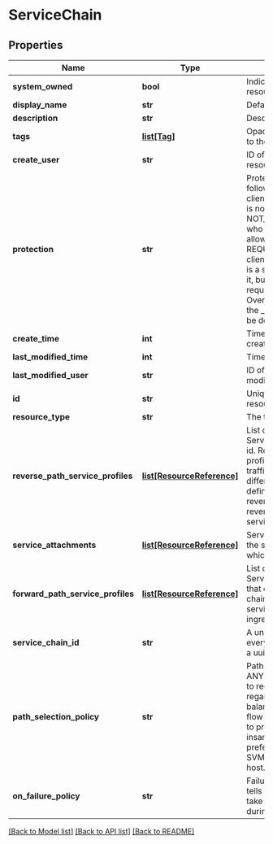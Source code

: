 # ServiceChain

## Properties
Name | Type | Description | Notes
------------ | ------------- | ------------- | -------------
**system_owned** | **bool** | Indicates system owned resource | [optional] 
**display_name** | **str** | Defaults to ID if not set | [optional] 
**description** | **str** | Description of this resource | [optional] 
**tags** | [**list[Tag]**](Tag.md) | Opaque identifiers meaningful to the API user | [optional] 
**create_user** | **str** | ID of the user who created this resource | [optional] 
**protection** | **str** | Protection status is one of the following: PROTECTED - the client who retrieved the entity is not allowed             to modify it. NOT_PROTECTED - the client who retrieved the entity is allowed                 to modify it REQUIRE_OVERRIDE - the client who retrieved the entity is a super                    user and can modify it, but only when providing                    the request header X-Allow-Overwrite&#x3D;true. UNKNOWN - the _protection field could not be determined for this           entity.  | [optional] 
**create_time** | **int** | Timestamp of resource creation | [optional] 
**last_modified_time** | **int** | Timestamp of last modification | [optional] 
**last_modified_user** | **str** | ID of the user who last modified this resource | [optional] 
**id** | **str** | Unique identifier of this resource | [optional] 
**resource_type** | **str** | The type of this resource. | [optional] 
**reverse_path_service_profiles** | [**list[ResourceReference]**](ResourceReference.md) | List of ServiceInsertionServiceProfiles id. Reverse path service profiles are applied to egress traffic and is optional. 2 different set of profiles can be defined for forward and reverse path. If not defined, the reverse of the forward path service profile is applied. | [optional] 
**service_attachments** | [**list[ResourceReference]**](ResourceReference.md) | Service attachment specifies the scope i.e Service plane at which the SVMs are deployed. | 
**forward_path_service_profiles** | [**list[ResourceReference]**](ResourceReference.md) | List of ServiceInsertionServiceProfiles that constitutes the the service chain. The forward path service profiles are applied to ingress traffic. | 
**service_chain_id** | **str** | A unique id generated for every service chain. This is not a uuid. | [optional] 
**path_selection_policy** | **str** | Path selection policy can be - ANY - Service Insertion is free to redirect to any service path regardless of any load balancing considerations or flow pinning. LOCAL - means to prefer local service insances. REMOTE - preference is to redirect to the SVM co-located on the same host. | [optional] [default to 'ANY']
**on_failure_policy** | **str** | Failure policy for the service tells datapath, the action to take i.e to allow or block traffic during failure scenarios. | [optional] [default to 'ALLOW']

[[Back to Model list]](../README.md#documentation-for-models) [[Back to API list]](../README.md#documentation-for-api-endpoints) [[Back to README]](../README.md)

